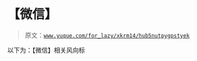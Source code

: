 # 【微信】

> 原文：[`www.yuque.com/for_lazy/xkrm14/hub5nutpygpstyek`](https://www.yuque.com/for_lazy/xkrm14/hub5nutpygpstyek)

以下为：【微信】相关风向标





